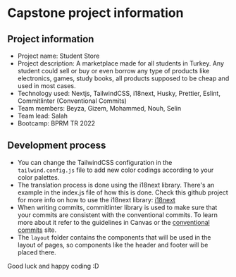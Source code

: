 # Capstone project information

## Project information

- Project name: Student Store
- Project description: A marketplace made for all students in Turkey. Any student could sell or buy or even borrow any type of products like electronics,  games, study books, all products supposed to be cheap and used in most cases.
- Technology used: Nextjs, TailwindCSS, i18next, Husky, Prettier, Eslint, Commitlinter (Conventional Commits)
- Team members: Beyza, Gizem, Mohammed, Nouh, Selin
- Team lead: Salah 
- Bootcamp: BPRM TR 2022

## Development process

- You can change the TailwindCSS configuration in the `tailwind.config.js` file to add new color codings according to your color palettes.
- The translation process is done using the i18next library. There's an example in the index.js file of how this is done. Check this github project for more info on how to use the i18next library: [i18next](https://github.com/i18next/next-i18next)
- When writing commits, commitlinter library is used to make sure that your commits are consistent with the conventional commits. To learn more about it refer to the guidelines in Canvas or the [conventional commits](https://www.conventionalcommits.org/en/v1.0.0/#summary) site.
- The `layout` folder contains the components that will be used in the layout of pages, so components like the header and footer will be placed there.

Good luck and happy coding :D
